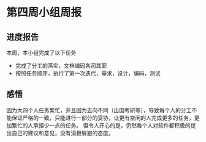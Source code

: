 # 第四周小组周报
## 进度报告
本周，本小组完成了以下任务
- 完成了分工的落实，文档编码各司其职
- 按照任务顺序，执行了第一次迭代，需求，设计，编码，测试

## 感悟
因为大四个人任务繁忙，并且因为去向不同（出国考研等），导致每个人的分工不能保证严格的一致，只能进行一部分的妥协，让更有空闲的人完成更多的任务，更加繁忙的人承担少一点的任务。
但令人开心的是，仍然每个人对软件都积极的提出自己的建议和意见，没有消极躲避的态度。